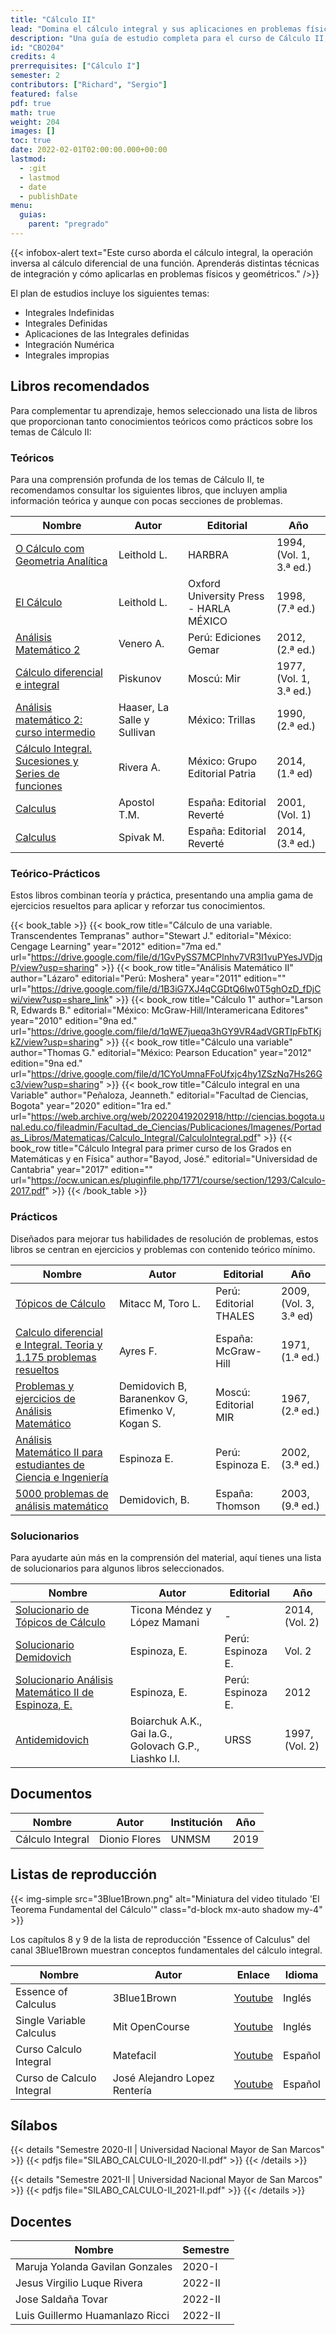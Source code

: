 ```yaml
---
title: "Cálculo II"
lead: "Domina el cálculo integral y sus aplicaciones en problemas físicos y geométricos"
description: "Una guía de estudio completa para el curso de Cálculo II, que incluye recursos de aprendizaje, libros recomendados, listas de reproducción y más"
id: "CBO204"
credits: 4
prerrequisites: ["Cálculo I"]
semester: 2
contributors: ["Richard", "Sergio"]
featured: false
pdf: true
math: true
weight: 204
images: []
toc: true
date: 2022-02-01T02:00:00.000+00:00
lastmod:
  - :git
  - lastmod
  - date
  - publishDate
menu:
  guias:
    parent: "pregrado"
---
```


{{< infobox-alert text="Este curso aborda el cálculo integral, la operación inversa al cálculo diferencial de una función. Aprenderás distintas técnicas de integración y cómo aplicarlas en problemas físicos y geométricos." />}}

El plan de estudios incluye los siguientes temas:

* Integrales Indefinidas
* Integrales Definidas
* Aplicaciones de las Integrales definidas
* Integración Numérica
* Integrales impropias

## Libros recomendados

Para complementar tu aprendizaje, hemos seleccionado una lista de libros que proporcionan tanto conocimientos teóricos como prácticos sobre los temas de Cálculo II:

### Teóricos

Para una comprensión profunda de los temas de Cálculo II, te recomendamos consultar los siguientes libros, que incluyen amplia información teórica y aunque con pocas secciones de problemas.

| Nombre | Autor | Editorial | Año |
| ------ | ----- | --------- | --- |
| [O Cálculo com Geometria Analítica](https://drive.google.com/file/d/1O7GZe0fLF_S7AIgz-QXr6RekktjkSBts/view?usp=share_link) | Leithold L. | HARBRA | 1994, (Vol. 1, 3.ª ed.) |
| [El Cálculo](https://drive.google.com/file/d/1xKzfjvKyJXke2dSWfZOEUlnHL8PbgIce/view?usp=share_link) | Leithold L. | Oxford University Press - HARLA MÉXICO | 1998, (7.ª ed.) |
| [Análisis Matemático 2](https://drive.google.com/file/d/1JgCOInH9qoewmf3ID4jCZyc5u-PhCq_P/view?usp=sharing) | Venero A. | Perú: Ediciones Gemar | 2012, (2.ª ed.) |
| [Cálculo diferencial e integral](https://drive.google.com/file/d/1wIxqHGaEJX_R5OhLX2XsAulvAY5hxpq4/view?usp=share_link) | Piskunov | Moscú: Mir | 1977, (Vol. 1, 3.ª ed.) |
| [Análisis matemático 2: curso intermedio](https://drive.google.com/file/d/1XiXWD3l9R5wGXNQ7yFeZVaLSYxS04pKy/view?usp=share_link) | Haaser, La Salle y Sullivan | México: Trillas | 1990, (2.ª ed.) |
| [Cálculo Integral. Sucesiones y Series de funciones](https://drive.google.com/file/d/1fEILUchFX7XmZ3mUCd7YuTyIEDT--1Cw/view?usp=sharing) | Rivera A. | México: Grupo Editorial Patria | 2014, (1.ª ed) |
| [Calculus](https://drive.google.com/file/d/12KDVjNb4fidBYkMG2yc1qRH2LIgD44cw/view?usp=sharing) | Apostol T.M. | España: Editorial Reverté | 2001, (Vol. 1)|
| [Calculus](https://drive.google.com/file/d/1G7ic1EJHk8XnZf9ismY2npYyxbQI9elh/view?usp=sharing) | Spivak M. | España: Editorial Reverté | 2014, (3.ª ed.) |

### Teórico-Prácticos

Estos libros combinan teoría y práctica, presentando una amplia gama de ejercicios resueltos para aplicar y reforzar tus conocimientos.

{{< book_table >}}
  {{< book_row title="Cálculo de una variable. Transcendentes Tempranas" author="Stewart J." editorial="México: Cengage Learning" year="2012" edition="7ma ed." url="https://drive.google.com/file/d/1GvPySS7MCPlnhv7VR3I1vuPYesJVDjqP/view?usp=sharing" >}}
  {{< book_row title="Análisis Matemático II" author="Lázaro" editorial="Perú: Moshera" year="2011" edition="" url="https://drive.google.com/file/d/1B3iG7XJ4qCGDtQ6Iw0T5ghOzD_fDjCwi/view?usp=share_link" >}}
  {{< book_row title="Cálculo 1" author="Larson R, Edwards B." editorial="México: McGraw-Hill/Interamericana Editores" year="2010" edition="9na ed." url="https://drive.google.com/file/d/1qWE7jueqa3hGY9VR4adVGRTIpFbTKjkZ/view?usp=sharing" >}}
  {{< book_row title="Cálculo una variable" author="Thomas G." editorial="México: Pearson Education" year="2012" edition="9na ed." url="https://drive.google.com/file/d/1CYoUmnaFFoUfxjc4hy1ZSzNq7Hs26Gc3/view?usp=sharing" >}}
  {{< book_row title="Cálculo integral en una Variable" author="Peñaloza, Jeanneth." editorial="Facultad de Ciencias, Bogota" year="2020" edition="1ra ed." url="https://web.archive.org/web/20220419202918/http://ciencias.bogota.unal.edu.co/fileadmin/Facultad_de_Ciencias/Publicaciones/Imagenes/Portadas_Libros/Matematicas/Calculo_Integral/CalculoIntegral.pdf" >}}
  {{< book_row title="Cálculo Integral para primer curso de los Grados en Matemáticas y en Física" author="Bayod, José." editorial="Universidad de Cantabria" year="2017" edition="" url="https://ocw.unican.es/pluginfile.php/1771/course/section/1293/Calculo-2017.pdf" >}}
{{< /book_table >}}

### Prácticos

Diseñados para mejorar tus habilidades de resolución de problemas, estos libros se centran en ejercicios y problemas con contenido teórico mínimo.

| Nombre | Autor | Editorial | Año |
| ------ | ----- | --------- | --- |
| [Tópicos de Cálculo](https://drive.google.com/file/d/1iURxS5vgzk3aT_2EXv545fE9AkadAJln/view?usp=sharing) | Mitacc M, Toro L. | Perú: Editorial THALES | 2009, (Vol. 3, 3.ª ed) |
| [Calculo diferencial e Integral. Teoria y 1.175 problemas resueltos](https://drive.google.com/file/d/1p8RcadS9CaMnpM1zs6UIHgCN7fJWmnU9/view?usp=sharing) | Ayres F. | España: McGraw-Hill | 1971, (1.ª ed.) |
| [Problemas y ejercicios de Análisis Matemático](https://drive.google.com/file/d/1Be__Egs-IUOtSFwP9MbitEuOvlWxcl8N/view?usp=sharing) | Demidovich B, Baranenkov G, Efimenko V, Kogan S. | Moscú: Editorial MIR | 1967, (2.ª ed.) |
| [Análisis Matemático II para estudiantes de Ciencia e Ingeniería](https://drive.google.com/file/d/1Tft7Ynkfmat2ILXpE4hKofVZaCn5FxXq/view?usp=sharing) | Espinoza E. | Perú: Espinoza E. | 2002, (3.ª ed.) |
| [5000 problemas de análisis matemático](https://drive.google.com/drive/u/0/folders/1g6zT40hjySHl6I7Xw2srR6T21h9lAUCn) | Demidovich, B. | España: Thomson | 2003, (9.ª ed.) |

### Solucionarios

Para ayudarte aún más en la comprensión del material, aquí tienes una lista de solucionarios para algunos libros seleccionados.

| Nombre | Autor | Editorial | Año |
| ------ | ----- | --------- | --- |
| [Solucionario de Tópicos de Cálculo](https://drive.google.com/file/d/1XazwGHYQjFglHL7t2b88pWHPYy2qy3WW/view?usp=share_link) | Ticona Méndez y López Mamani | - | 2014, (Vol. 2)|
| [Solucionario Demidovich](https://drive.google.com/file/d/1OSoKM0cYlVkd4Vf8nQwYvfvPYSFZEpZq/view?usp=share_link) | Espinoza, E. | Perú: Espinoza E. | Vol. 2 |
| [Solucionario Análisis Matemático II de Espinoza, E.](https://drive.google.com/file/d/165vUbdRAAen0Pjvsdt8gxQWgDIErWMAj/view?usp=share_link) | Espinoza, E. | Perú: Espinoza E. | 2012 |
| [Antidemidovich](https://drive.google.com/file/d/1wfXmIhSyN6SpMZtxQWlj02VbeCgwQ4FZ/view?usp=share_link) | Boiarchuk A.K., Gai Ia.G., Golovach G.P., Liashko I.I. | URSS | 1997, (Vol. 2) |

## Documentos

| Nombre | Autor | Institución | Año |
| ------ | ----- | ----------- | --- |
| Cálculo Integral | Dionio Flores | UNMSM | 2019 |

## Listas de reproducción

{{< img-simple src="3Blue1Brown.png" alt="Miniatura del video titulado 'El Teorema Fundamental del Cálculo'" class="d-block mx-auto shadow my-4" >}}

Los capítulos 8 y 9 de la lista de reproducción "Essence of Calculus" del canal 3Blue1Brown muestran conceptos fundamentales del cálculo integral.

| Nombre | Autor | Enlace | Idioma |
| ------ | ----- | ------ | ------ |
| Essence of Calculus | 3Blue1Brown | [Youtube](https://youtube.com/playlist?list=PLZHQObOWTQDMsr9K-rj53DwVRMYO3t5Yr) | Inglés |
| Single Variable Calculus | Mit OpenCourse | [Youtube](https://youtube.com/playlist?list=PL590CCC2BC5AF3BC1) | Inglés |
| Curso Calculo Integral | Matefacil | [Youtube](https://youtube.com/playlist?list=PL9SnRnlzoyX39hvLuyYgFEIdCXFXI3xaU) |Español|
| Curso de Calculo Integral | José Alejandro Lopez Rentería |[Youtube](https://youtube.com/playlist?list=PLrRyf2WHbKIu6Vz3eAwXW7cWtLwCBSpMg)| Español |

## Sílabos

{{< details "Semestre 2020-II | Universidad Nacional Mayor de San Marcos" >}}
{{< pdfjs file="SILABO_CALCULO-II_2020-II.pdf" >}}
{{< /details >}}

{{< details "Semestre 2021-II | Universidad Nacional Mayor de San Marcos" >}}
{{< pdfjs file="SILABO_CALCULO-II_2021-II.pdf" >}}
{{< /details >}}

## Docentes

| Nombre | Semestre |
| ------ | -------- |
| Maruja Yolanda Gavilan Gonzales | 2020-I  |
| Jesus Virgilio Luque Rivera     | 2022-II |
| Jose Saldaña Tovar              | 2022-II |
| Luis Guillermo Huamanlazo Ricci | 2022-II |
